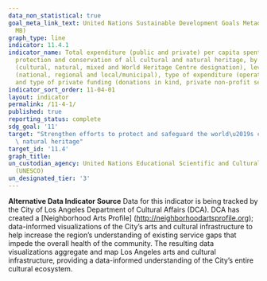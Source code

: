 ```yaml
---
data_non_statistical: true
goal_meta_link_text: United Nations Sustainable Development Goals Metadata (PDF 4.0
  MB)
graph_type: line
indicator: 11.4.1
indicator_name: Total expenditure (public and private) per capita spent on the preservation,
  protection and conservation of all cultural and natural heritage, by type of heritage
  (cultural, natural, mixed and World Heritage Centre designation), level of government
  (national, regional and local/municipal), type of expenditure (operating expenditure/investment)
  and type of private funding (donations in kind, private non-profit sector and sponsorship)
indicator_sort_order: 11-04-01
layout: indicator
permalink: /11-4-1/
published: true
reporting_status: complete
sdg_goal: '11'
target: "Strengthen efforts to protect and safeguard the world\u2019s cultural and\
  \ natural heritage"
target_id: '11.4'
graph_title: 
un_custodian_agency: United Nations Educational Scientific and Cultural Organization
  (UNESCO)
un_designated_tier: '3'
---
```

**Alternative Data Indicator Source**
Data for this indicator is being tracked by the City of Los Angeles Department of Cultural 
Affairs (DCA).  DCA has created a [Neighborhood Arts Profile] (http://neighborhoodartsprofile.org); data-informed visualizations of the City’s arts and cultural infrastructure to help increase the region’s understanding of existing service gaps that impede the overall health of the community.  The resulting data visualizations aggregate and map Los Angeles arts and cultural infrastructure, providing a data-informed understanding of the City’s entire cultural ecosystem.
